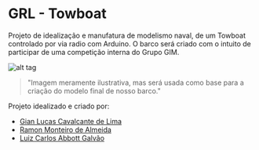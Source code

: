 GRL - Towboat
=====
Projeto de idealização e manufatura de modelismo naval, de um Towboat controlado por via radio com Arduino. O barco será criado com o intuito de participar de uma competição interna do Grupo GIM.

![alt tag](http://oi62.tinypic.com/2edqs08.jpg)
  > "Imagem meramente ilustrativa, mas será usada como base para a criação do modelo final de nosso barco."




Projeto idealizado e criado por:
 * [Gian Lucas Cavalcante de Lima](https://www.facebook.com/Giansama)
 * [Ramon Monteiro de Almeida](https://www.facebook.com/ramonmonteiro.a)
 * [Luiz Carlos Abbott Galvão](https://www.facebook.com/LuizCarlosAbbottGalvao)
